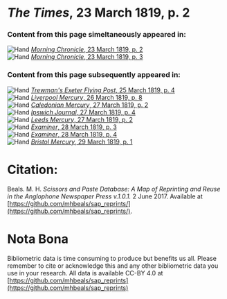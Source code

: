# *The Times*, 23 March 1819, p. 2  
  
### Content from this page simeltaneously appeared in:  
![Hand](http://scissorsandpaste.net/wp-content/uploads/2017/06/smallhandpointer.png) [*Morning Chronicle*, 23 March 1819, p. 2](https://mhbeals.github.io/sap_html/Morning-Chronicle/Morning-Chronicle-23-March-1819-p-2)  
![Hand](http://scissorsandpaste.net/wp-content/uploads/2017/06/smallhandpointer.png) [*Morning Chronicle*, 23 March 1819, p. 3](https://mhbeals.github.io/sap_html/Morning-Chronicle/Morning-Chronicle-23-March-1819-p-3)  
  
### Content from this page subsequently appeared in:  
![Hand](http://scissorsandpaste.net/wp-content/uploads/2017/06/smallhandpointer.png) [*Trewman's Exeter Flying Post*, 25 March 1819, p. 4](https://mhbeals.github.io/sap_html/Trewman's-Exeter-Flying-Post/Trewman's-Exeter-Flying-Post-25-March-1819-p-4)  
![Hand](http://scissorsandpaste.net/wp-content/uploads/2017/06/smallhandpointer.png) [*Liverpool Mercury*, 26 March 1819, p. 8](https://mhbeals.github.io/sap_html/Liverpool-Mercury/Liverpool-Mercury-26-March-1819-p-8)  
![Hand](http://scissorsandpaste.net/wp-content/uploads/2017/06/smallhandpointer.png) [*Caledonian Mercury*, 27 March 1819, p. 2](https://mhbeals.github.io/sap_html/Caledonian-Mercury/Caledonian-Mercury-27-March-1819-p-2)  
![Hand](http://scissorsandpaste.net/wp-content/uploads/2017/06/smallhandpointer.png) [*Ipswich Journal*, 27 March 1819, p. 4](https://mhbeals.github.io/sap_html/Ipswich-Journal/Ipswich-Journal-27-March-1819-p-4)  
![Hand](http://scissorsandpaste.net/wp-content/uploads/2017/06/smallhandpointer.png) [*Leeds Mercury*, 27 March 1819, p. 2](https://mhbeals.github.io/sap_html/Leeds-Mercury/Leeds-Mercury-27-March-1819-p-2)  
![Hand](http://scissorsandpaste.net/wp-content/uploads/2017/06/smallhandpointer.png) [*Examiner*, 28 March 1819, p. 3](https://mhbeals.github.io/sap_html/Examiner/Examiner-28-March-1819-p-3)  
![Hand](http://scissorsandpaste.net/wp-content/uploads/2017/06/smallhandpointer.png) [*Examiner*, 28 March 1819, p. 4](https://mhbeals.github.io/sap_html/Examiner/Examiner-28-March-1819-p-4)  
![Hand](http://scissorsandpaste.net/wp-content/uploads/2017/06/smallhandpointer.png) [*Bristol Mercury*, 29 March 1819, p. 1](https://mhbeals.github.io/sap_html/Bristol-Mercury/Bristol-Mercury-29-March-1819-p-1)  


# Citation: 

Beals. M. H. *Scissors and Paste Database: A Map of Reprinting and Reuse in the Anglophone Newspaper Press v.1.0.1.* 2 June 2017. Available at [https://github.com/mhbeals/sap_reprints/](https://github.com/mhbeals/sap_reprints/). 

# Nota Bona

Bibliometric data is time consuming to produce but benefits us all. Please remember to cite or acknowledge this and any other bibliometric data you use in your research. All data is available CC-BY 4.0 at [https://github.com/mhbeals/sap_reprints](https://github.com/mhbeals/sap_reprints)